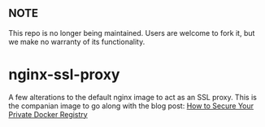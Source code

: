 ## NOTE

This repo is no longer being maintained. Users are welcome to fork it, but we make no warranty of its functionality.

nginx-ssl-proxy
===============

A few alterations to the default nginx image to act as an SSL proxy. This is the companian image to go along with the blog post: [How to Secure Your Private Docker Registry](http://www.centurylinklabs.com/tutorials/how-to-secure-your-private-docker-registry/)
